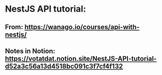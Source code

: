# NestJS API tutorial:
## From: https://wanago.io/courses/api-with-nestjs/
## Notes in Notion: https://votatdat.notion.site/NestJS-API-tutorial-d52a3c56a13d4518bc091c3f7cf4f132